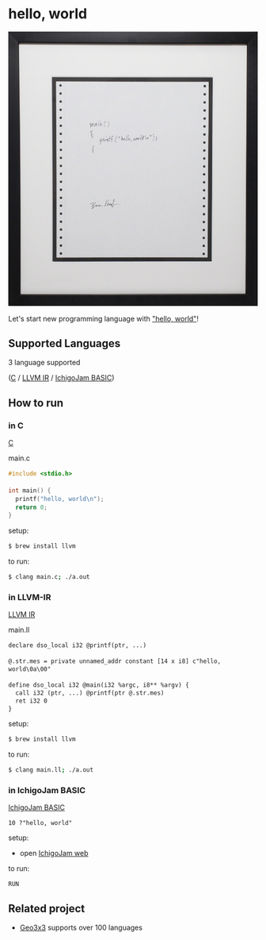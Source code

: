 # hello, world

!["Hello, World!" program by Brian Kernighan (1978)](Hello_World_Brian_Kernighan_1978.jpg)

Let's start new programming language with ["hello, world"](https://en.wikipedia.org/wiki/%22Hello,_World!%22_program)!

## Supported Languages

3 language supported  

([C](#in-C) / [LLVM IR](#in-LLVM-IR) / [IchigoJam BASIC](#in-IchigoJam-BASIC))

## How to run

### in C

[C](https://en.wikipedia.org/wiki/C_(programming_language))

main.c
```c
#include <stdio.h>

int main() {
  printf("hello, world\n");
  return 0;
}
```

setup:
```bash
$ brew install llvm
```

to run:
```bash
$ clang main.c; ./a.out
```

### in LLVM-IR

[LLVM IR](https://llvm.org/docs/LangRef.html)

main.ll
```
declare dso_local i32 @printf(ptr, ...)

@.str.mes = private unnamed_addr constant [14 x i8] c"hello, world\0a\00"

define dso_local i32 @main(i32 %argc, i8** %argv) {
  call i32 (ptr, ...) @printf(ptr @.str.mes)
  ret i32 0
}
```

setup:
```bash
$ brew install llvm
```

to run:
```bash
$ clang main.ll; ./a.out
```

### in IchigoJam BASIC

[IchigoJam BASIC](https://ichigojam.net/)

```
10 ?"hello, world"
```

setup:  
- open [IchigoJam web](https://fukuno.jig.jp/app/IchigoJam)

to run:
```
RUN
```

## Related project

- [Geo3x3](https://github.com/taisukef/Geo3x3) supports over 100 languages
